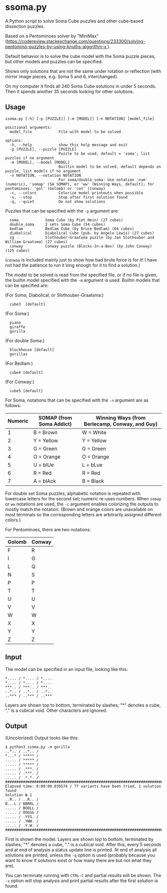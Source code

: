 # ssoma.py

A Python script to solve Soma Cube puzzles and other cube-based dissection puzzles.

Based on a Pentominoes solver by "MiniMax" ([https://codereview.stackexchange.com/questions/233300/solving-pentomino-puzzles-by-using-knuths-algorithm-x
](https://codereview.stackexchange.com/questions/233300/solving-pentomino-puzzles-by-using-knuths-algorithm-x)).

Default behavior is to solve the cube model with the Soma puzzle pieces, but other models and puzzles can be specified.

Shows only solutions that are not the same under rotation or reflection (with mirror image pieces, e.g. Soma 5 and 6, interchanged).

On my computer it finds all 240 Soma Cube solutions in under 5 seconds. Then it spends another 35 seconds looking for other solutions.

## Usage

```
ssoma.py [-h] [-p [PUZZLE]] [-m [MODEL]] [-n NOTATION] [model_file]

positional arguments:
  model_file            File with model to be solved

options:
  -h, --help            show this help message and exit
  -p [PUZZLE], --puzzle [PUZZLE]
                        Puzzle to be used, default = 'soma'; list puzzles if no argument
  -m [MODEL], --model [MODEL]
                        Builtin model to be solved, default depends on puzzle, list models if no argument
  -n NOTATION, --notation NOTATION
                        For soma/double_soma: Use notation 'num' (numeric), 'somap' (SA SOMAP), or 'ww' (Winning Ways, default); for pentominoes: 'gol' (Golomb) or 'con' (Conway)
  -c, --colors          Colorize model printouts when possible
  -s, --stop            Stop after first solution found
  -q, --quiet           Do not show solutions
```

Puzzles that can be specified with the `-p` argument are:
```
  soma            Soma Cube (by Piet Hein) (27 cubes)
  double_soma     2 sets Soma Cube (54 cubes)
  bedlam          Bedlam Cube (by Bruce Bedlam) (64 cubes)
  diabolical      Diabolical Cube (pub. by Angelo Lewis) (27 cubes)
  sg              Slothouber-Graatsma puzzle (by Jan Slothouber and William Graatsma) (27 cubes)
  conway          Conway puzzle (Blocks-In-a-Box) (by John Conway) (125 cubes)
```
(`conway` is included mainly just to show how bad brute force is for it! I have not had the patience to run it long enough for it to find a solution.)

The model to be solved is read from the specified file, or if no file is given, the builtin model specified with the `-m` argument is used. Builtin models that can be specified are:

(For Soma, Diabolical, or Slothouber-Graatsma:)
```
  cube3  [default]
```
(For Soma:)
```
  piano
  giraffe
  gorilla
```
(For double Soma:)
```
  blockhouse [default]
  gorillas
```
(For Bedlam:)
```
  cube4 [default]
```
(For Conway:)
```
  cube5 [default]
```

For Soma, notations that can be specified with the `-n` argument are as follows:

| Numeric | SOMAP (from Soma Addict) | Winning Ways (from Berlecamp, Conway, and Guy)  |
|----|----|----|
| 1  | B = Brown | W = White |
| 2  | Y = Yellow | Y = Yellow |
| 3  | G = Green | G = Green |
| 4  | O = Orange | O = Orange |
| 5  | U = blUe  | L = bLue |
| 6  | R = Red  | R = Red |
| 7  | A = blAck | B = Black |

For double set Soma puzzles, alphabetic notation is repeated with lowercase letters for the second set; numeric re-uses numbers. When `somap` or `ww` notations are used, the `-c` argument enables colorizing the outputs to mostly match the notation. (Brown and orange colors are unavailable on most terminals so the corresponding letters are arbitrarily assigned different colors.)

For Pentominoes, there are two notations:

|Golomb|Conway|
|----|----|
|F|R|
|I|O|
|L|Q|
|N|S|
|P|P|
|T|T|
|U|U|
|V|V|
|W|W|
|X|X|
|Y|Y|
|Z|Z|

## Input

The model can be specified in an input file, looking like this:
```
*.... / *.... / *.... 
*.... / *.... / *.... 
***.. / ***.. / ***..
..*.. / ..*.. / ..*..
..*** / ..*** / ..***
```
Layers are shown top to bottom, terminated by slashes; "\*" denotes a cube, "." is a cubical void. Other characters are ignored.

## Output

(Uncolorized) Output looks like this:

```
$ python3 ssoma.py -m gorilla
..*.. / ..*.. / 
*...* / ***** / 
..... / ***** / 
..... / ***** / 
..... / .***. / 
..... / .***. / 
..... / .*.*. / 
################################################################################
Elapsed time: 0:00:00.039574 / 77 variants have been tried, 1 solution found
Solution № 1
..R.. / ..R.. / 
B...L / BBRRL / 
..... / BOOLL / 
..... / OOGGG / 
..... / .YYG. / 
..... / .YWW. / 
..... / .Y.W. / 
################################################################################
```

First is shown the model. Layers are shown top to bottom, terminated by slashes; "\*" denotes a cube, "." is a cubical void.
After this, every 5 seconds and at end of analysis a status update line is printed. At end of analysis all solutions are printed, unless the `-q` option is used (probably because you want to know if solutions exist or how many there are but not what they are).

You can terminate running with `CTRL-C` and partial results will be shown. The `-s` option will stop analysis and print partial results after the first solution is found.

